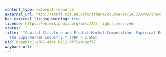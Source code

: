 ```yaml
---
content_type: external-resource
external_url: http://stuff.mit.edu/afs/athena/course/14/14.33/www/chevalier.pdf
has_external_license_warning: true
license: https://en.wikipedia.org/wiki/All_rights_reserved
status: ''
title: '"Capital Structure and Product-Market Competition: Empirical Evidence from
  the Supermarket Industry." (PDF - 2.5MB)'
uid: 6aaab7c1-e372-414c-be12-9ff2e4caef97
wayback_url: ''
---
```

